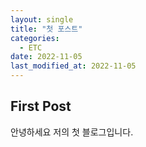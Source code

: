 ```yaml
---
layout: single
title: "첫 포스트"
categories:
  - ETC
date: 2022-11-05
last_modified_at: 2022-11-05
---
```


## First Post
안녕하세요 저의 첫 블로그입니다.